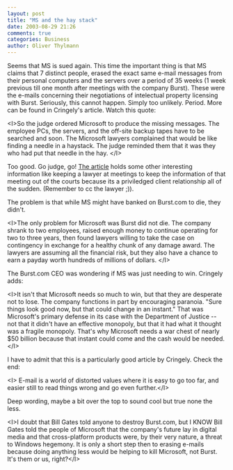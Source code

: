 ```yaml
---
layout: post
title: "MS and the hay stack"
date: 2003-08-29 21:26
comments: true
categories: Business
author: Oliver Thylmann
---
```



Seems that MS is sued again. This time the important thing is that MS claims that 7 distinct people, erased the exact same e-mail messages from their personal computers and the servers over a period of 35 weeks (1 week previous till one month after meetings with the company Burst). These were the e-mails concerning their negotiations of intelectual property licensing with Burst. Seriously, this cannot happen. Simply too unlikely. Period. More can be found in Cringely's article. Watch this quote:

&lt;I&gt;So the judge ordered Microsoft to produce the missing messages. The employee PCs, the servers, and the off-site backup tapes have to be searched and soon. The Microsoft lawyers complained that would be like finding a needle in a haystack. The judge reminded them that it was they who had put that needle in the hay. &lt;/I&gt;

Too good. Go judge, go!  [The article](http://www.pbs.org/cringely/pulpit/pulpit20030828.html) holds some other interesting information like keeping a lawyer at meetings to keep the information of that meeting out of the courts because its a priviledged client relationship all of the sudden. (Remember to cc the lawyer ;)).

The problem is that while MS might have banked on Burst.com to die, they didn't. 

&lt;I&gt;The only problem for Microsoft was Burst did not die. The company shrank to two employees, raised enough money to continue operating for two to three years, then found lawyers willing to take the case on contingency in exchange for a healthy chunk of any damage award. The lawyers are assuming all the financial risk, but they also have a chance to earn a payday worth hundreds of millions of dollars. &lt;/I&gt;

The Burst.com CEO was wondering if MS was just needing to win. Cringely adds:

&lt;I&gt;It isn't that Microsoft needs so much to win, but that they are desperate not to lose. The company functions in part by encouraging paranoia. &quot;Sure things look good now, but that could change in an instant.&quot; That was Microsoft's primary defense in its case with the Department of Justice -- not that it didn't have an effective monopoly, but that it had what it thought was a fragile monopoly. That's why Microsoft needs a war chest of nearly $50 billion because that instant could come and the cash would be needed.  &lt;/I&gt;

I have to admit that this is a particularly good article by Cringely. Check the end:

&lt;I&gt; E-mail is a world of distorted values where it is easy to go too far, and easier still to read things wrong and go even further.&lt;/I&gt;

Deep wording, maybe a bit over the top to sound cool but true none the less.

&lt;I&gt;I doubt that Bill Gates told anyone to destroy Burst.com, but I KNOW Bill Gates told the people of Microsoft that the company's future lay in digital media and that cross-platform products were, by their very nature, a threat to Windows hegemony. It is only a short step then to erasing e-mails because doing anything less would be helping to kill Microsoft, not Burst. It's them or us, right?&lt;/I&gt;


